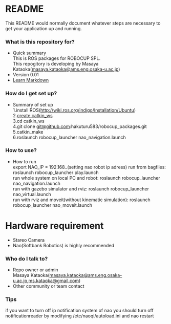 # README #

This README would normally document whatever steps are necessary to get your application up and running.

### What is this repository for? ###

* Quick summary  
This is ROS packages for ROBOCUP SPL.  
This repogitory is developing by Masaya Kataoka(masaya.kataoka@ams.eng.osaka-u.ac.jp)  
* Version
0.01
* [Learn Markdown](https://bitbucket.org/tutorials/markdowndemo)

### How do I get set up? ###

* Summary of set up  
1.install ROS(http://wiki.ros.org/indigo/Installation/Ubuntu)  
2.[create catkin_ws](http://wiki.ros.org/catkin/Tutorials/create_a_workspace)  
3.cd catkin_ws  
4.git clone git@github.com:hakuturu583/robocup_packages.git  
5.catkin_make  
6.roslaunch robocup_launcher nao_navigation.launch

### How to use? ###
* How to run  
  export NAO_IP = 192.168.*.*(setting nao robot ip adress)
  run from bagfiles: roslaunch robocup_launcher play.launch  
  run whole system on local PC and robot: roslaunch robocup_launcher nao_navigation.launch  
  run with gazebo simulator and rviz: roslaunch robocup_launcher nao_virtual.launch  
  run with rviz and moveit(without kinematic simulation): roslaunch robocup_launcher nao_moveit.launch  

# Hardware requirement #
* Stareo Camera
* Nao(Softbank Robotics) is highly recommended

### Who do I talk to? ###

* Repo owner or admin  
Masaya Kataoka(masaya.kataoka@ams.eng.osaka-u.ac.jp,ms.kataoka@gmail.com)  
* Other community or team contact

### Tips ###

if you want to turn off ip notification system of nao
you should turn off notificationreader by modifying /etc/naoqi/autoload.ini and nao restart
